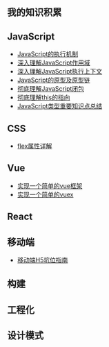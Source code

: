 ## 我的知识积累

## JavaScript
* [JavaScript的执行机制](articles/javascript/JavaScript的执行机制.md)
* [深入理解JavaScript作用域]()
* [深入理解JavaScript执行上下文](articles/javascript/深入理解JavaScript执行上下文.md)
* [JavaScript的原型及原型链](articles/javascript/JavaScript的原型及原型链.md)
* [彻底理解JavaScript闭包]()
* [彻底理解this的指向]()
* [JavaScript类型重要知识点总结](articles/javascript/JavaScript类型重要知识点总结.md)
## CSS
* [flex属性详解](articles/css/flex属性详解.md)
## Vue
* [实现一个简单的vue框架](https://github.com/fairySusan/SimpleVue)
* [实现一个简单的vuex](https://github.com/fairySusan/vuex-demo)
## React
## 移动端
* [移动端H5坑位指南](articles/移动端/H5.md)
## 构建 
## 工程化
## 设计模式